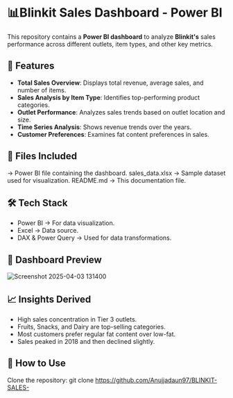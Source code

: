 # 📊Blinkit Sales Dashboard - Power BI

This repository contains a **Power BI dashboard** to analyze **Blinkit's** sales performance across different outlets, item types, and other key metrics.

## 🚀 Features
* **Total Sales Overview**: Displays total revenue, average sales, and number of items.
* **Sales Analysis by Item Type**: Identifies top-performing product categories.
* **Outlet Performance**: Analyzes sales trends based on outlet location and size.
* **Time Series Analysis**: Shows revenue trends over the years.
* **Customer Preferences**: Examines fat content preferences in sales.
## 📂 Files Included
 → Power BI file containing the dashboard.
sales_data.xlsx → Sample dataset used for visualization.
README.md → This documentation file.
## 🛠️ Tech Stack
* Power BI → For data visualization.
* Excel → Data source.
* DAX & Power Query → Used for data transformations.
## 📸 Dashboard Preview
![Screenshot 2025-04-03 131400](https://github.com/user-attachments/assets/c62fa3df-23a6-49b4-b27b-b7c10cb9b2ff)


## 📈 Insights Derived
* High sales concentration in Tier 3 outlets.
* Fruits, Snacks, and Dairy are top-selling categories.
* Most customers prefer regular fat content over low-fat.
* Sales peaked in 2018 and then declined slightly.
## 📌 How to Use
Clone the repository:
git clone https://github.com/Anujjadaun97/BLINKIT-SALES-
